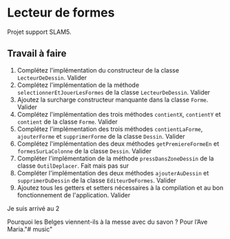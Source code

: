 # Lecteur de formes

Projet support SLAM5.

## Travail à faire

1. Complétez l'implémentation du constructeur de la classe `LecteurDeDessin`.   Valider
2. Complétez l'implémentation de la méthode `selectionnerEtJouerLesFormes` de la classe `LecteurDeDessin`.  Valider
3. Ajoutez la surcharge constructeur manquante dans la classe `Forme`.  Valider
4. Complétez l'implémentation des trois méthodes `contientX`, `contientY` et `contient` de la classe `Forme`.   Valider
5. Complétez l'implémentation des trois méthodes `contientLaForme`, `ajouterForme` et `supprimerForme` de la classe `Dessin`.   Valider
6. Complétez l'implémentation des deux méthodes `getPremiereFormeEn` et `formesSurLaColonne` de la classe `Dessin`. Valider
7. Compléter l'implémentation de la méthode `pressDansZoneDessin` de la classe `OutilDeplacer`. Fait mais pas sur 
8. Compléter l'implémentation des deux méthodes `ajouterAuDessin` et `supprimerDuDessin` de la classe `EditeurDeFormes`. Valider
9. Ajoutez tous les getters et setters nécessaires à la compilation et au bon fonctionnement de l'application.  Valider

Je suis arrivé au 2

Pourquoi les Belges viennent-ils à la messe avec du savon ?
Pour l’Ave Maria."# music" 
